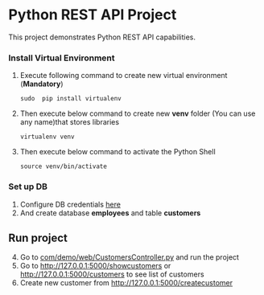 # Python REST API Project

This project demonstrates Python REST API capabilities.

### Install Virtual Environment
1. Execute following command to create new virtual environment (**Mandatory**)
    ```
    sudo  pip install virtualenv
    ``` 
2. Then execute below command to create new **venv** folder (You can use any name)that stores libraries
    ```
    virtualenv venv
    ```
3. Then execute below command to activate the Python Shell
    ``` 
    source venv/bin/activate
    ```
### Set up DB
1. Configure DB credentials [here](com/demo/dao/CustomerDao.py)
2. And create database **employees** and table **customers**   

## Run project
4. Go to [com/demo/web/CustomersController.py](com/demo/web/CustomersController.py) and run the project
5. Go to http://127.0.0.1:5000/showcustomers or http://127.0.0.1:5000/customers to see list of customers
6. Create new customer from http://127.0.0.1:5000/createcustomer 
